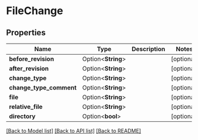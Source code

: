 # FileChange

## Properties

Name | Type | Description | Notes
------------ | ------------- | ------------- | -------------
**before_revision** | Option<**String**> |  | [optional]
**after_revision** | Option<**String**> |  | [optional]
**change_type** | Option<**String**> |  | [optional]
**change_type_comment** | Option<**String**> |  | [optional]
**file** | Option<**String**> |  | [optional]
**relative_file** | Option<**String**> |  | [optional]
**directory** | Option<**bool**> |  | [optional]

[[Back to Model list]](../README.md#documentation-for-models) [[Back to API list]](../README.md#documentation-for-api-endpoints) [[Back to README]](../README.md)


